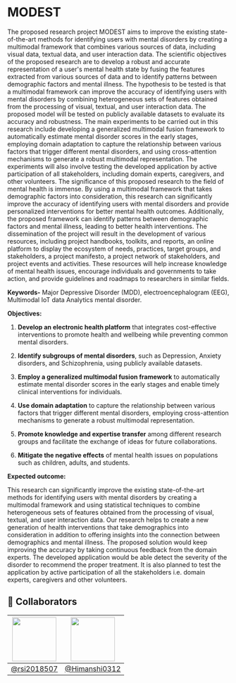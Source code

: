 # MODEST
The proposed research project MODEST aims to improve the existing state-of-the-art methods for identifying users with mental disorders by creating a multimodal framework that combines various sources of data, including visual data, textual data, and user interaction data. The scientific objectives of the proposed research are to develop a robust and accurate representation of a user's mental health state by fusing the features extracted from various sources of data and to identify patterns between demographic factors and mental illness.
The hypothesis to be tested is that a multimodal framework can improve the accuracy of identifying users with mental disorders by combining heterogeneous sets of features obtained from the processing of visual, textual, and user interaction data. The proposed model will be tested on publicly available datasets to evaluate its accuracy and robustness. The main experiments to be carried out in this research include developing a generalized multimodal fusion framework to automatically estimate mental disorder scores in the early stages, employing domain adaptation to capture the relationship between various factors that trigger different mental disorders, and using cross-attention mechanisms to generate a robust multimodal representation. The experiments will also involve testing the developed application by active participation of all stakeholders, including domain experts, caregivers, and other volunteers. The significance of this proposed research to the field of mental health is immense. By using a multimodal framework that takes demographic factors into consideration, this research can significantly improve the accuracy of identifying users with mental disorders and provide personalized interventions for better mental health outcomes. Additionally, the proposed framework can identify patterns between demographic factors and mental illness, leading to better health interventions. The dissemination of the project will result in the development of various resources, including project handbooks, toolkits, and reports, an online platform to display the ecosystem of needs, practices, target groups, and stakeholders, a project manifesto, a project network of stakeholders, and project events and activities. These resources will help increase knowledge of mental health issues, encourage individuals and governments to take action, and provide guidelines and roadmaps to researchers in similar fields.

**Keywords-** Major Depressive Disorder (MDD), electroencephalogram (EEG), Multimodal IoT data Analytics mental disorder.



**Objectives:**
1. **Develop an electronic health platform** that integrates cost-effective interventions to promote health and wellbeing while preventing common mental disorders.

2. **Identify subgroups of mental disorders**, such as Depression, Anxiety disorders, and Schizophrenia, using publicly available datasets.

3. **Employ a generalized multimodal fusion framework** to automatically estimate mental disorder scores in the early stages and enable timely clinical interventions for individuals.

4. **Use domain adaptation** to capture the relationship between various factors that trigger different mental disorders, employing cross-attention mechanisms to generate a robust multimodal representation.

5. **Promote knowledge and expertise transfer** among different research groups and facilitate the exchange of ideas for future collaborations.

6. **Mitigate the negative effects** of mental health issues on populations such as children, adults, and students.


**Expected outcome:**
 
This research can significantly improve the existing state-of-the-art methods for identifying users with mental disorders by creating a multimodal framework and using statistical techniques to combine heterogeneous sets of features obtained from the processing of visual, textual, and user interaction data. Our research helps to create a new generation of health interventions that take demographics into consideration in addition to offering insights into the connection between demographics and mental illness. The proposed solution would keep improving the accuracy by taking continuous feedback from the domain experts. The developed application would be able detect the severity of the disorder to recommend the proper treatment. It is also planned to test the application by active participation of all the stakeholders i.e. domain experts, caregivers and other volunteers.


## 👥 Collaborators

| [<img src="https://github.com/johndoe.png" width="100">](https://github.com/rsi2018507) | [<img src="https://github.com/janesmith.png" width="100">](https://github.com/Himanshi0312) |
|:--:|:--:|
| [@rsi2018507](https://github.com/rsi2018507) | [@Himanshi0312](https://github.com/Himanshi0312) |
